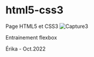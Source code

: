# html5-css3

Page HTML5 et CSS3
![Capture3](https://user-images.githubusercontent.com/86422513/194511292-32a4cd79-22f4-482f-ab17-8303c8739eb0.PNG)

Entrainement flexbox

Érika - Oct.2022
